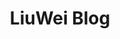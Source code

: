 ---
layout: home
sidebar: false

title: LiuWei Blog
titleTemplate: 首页

hero:
  name: LiuWei Blog
  text: 记录学习笔记，分享所学知识
  tagline: Stay hungry. Stay foolish.
  image:
    src: /logo-shadow.svg
    alt: Vitest
  actions:
    - theme: brand
      text: 快速开始
      link: /guide/
    # - theme: alt
    #   text: 特点
    #   link: /guide/features
    # - theme: alt
    #   text: 为什么选择 Vitest ?
    #   link: /guide/why
    # - theme: alt
    #   text: 查看源码
    #   link: https://github.com/vitest-dev/vitest

features:
  - title: Web - 前端知识
    details: 学习过程中，前端知识的总结与累积。温故而知新。
  - title: Algorithm - 算法
    details: 算法的学习过程。欲戴王冠，必承其重。
  - title: FAQ - 问题
    details: 路上总会遇到困难，但要勇敢面对...
---
